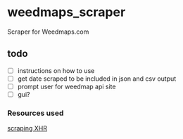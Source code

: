 # weedmaps_scraper
Scraper for Weedmaps.com

## todo
- [ ] instructions on how to use
- [ ] get date scraped to be included in json and csv output
- [ ] prompt user for weedmap api site
- [ ] gui?

### Resources used
[scraping XHR](https://ianlondon.github.io/blog/web-scraping-discovering-hidden-apis/)
